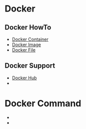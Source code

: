 # Docker
## Docker HowTo
- [Docker Container](docker_container)
- [Docker Image](docker_image)
- [Docker File](docker_file)

## Docker Support
- [Docker Hub]()
- []()

# Docker Command
- []()
- []()
